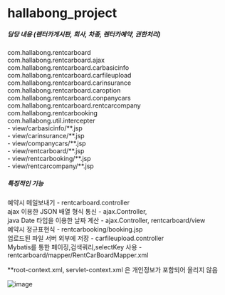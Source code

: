 # hallabong_project

<h5>담당 내용 (렌터카게시판, 회사, 차종, 렌터카예약, 권한처리)</h5>
com.hallabong.rentcarboard<br>
com.hallabong.rentcarboard.ajax<br>
com.hallabong.rentcarboard.carbasicinfo<br>
com.hallabong.rentcarboard.carfileupload<br>
com.hallabong.rentcarboard.carinsurance<br>
com.hallabong.rentcarboard.caroption<br>
com.hallabong.rentcarboard.conpanycars<br>
com.hallabong.rentcarboard.rentcarcompany<br>
com.hallabong.rentcarbooking<br>
com.hallabong.util.intercepter<br>
- view/carbasicinfo/**.jsp<br>
- view/carinsurance/**.jsp<br>
- view/companycars/**.jsp<br>
- view/rentcarboard/**.jsp<br>
- view/rentcarbooking/**.jsp<br>
- view/rentcarcompany/**.jsp<br>

<h5>특징적인 기능</h5>

예약시 메일보내기 - rentcarboard.controller<br>
ajax 이용한 JSON 배열 형식 통신 - ajax.Controller, <br>
java Date 타입을 이용한 날짜 계산 - ajax.Controller, rentcarboard/view<br>
예약시 정규표현식 - rentcarbooking/booking.jsp<br>
업로드된 파일 서버 외부에 저장 - carfileupload.controller<br>
Mybatis를 통한 페이징,검색쿼리,selectKey 사용 - rentcarboard/mapper/RentCarBoardMapper.xml<br>


**root-context.xml, servlet-context.xml 은 개인정보가 포함되어 올리지 않음

![image](https://user-images.githubusercontent.com/59018532/190380789-00e5f61e-df0d-41a4-98ce-d51625f00b1e.png)
